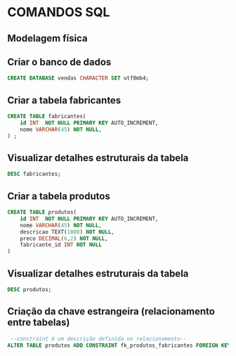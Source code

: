 # COMANDOS SQL

## Modelagem física

## Criar o banco de dados
``` sql
CREATE DATABASE vendas CHARACTER SET utf8mb4;
```

## Criar a tabela fabricantes
``` sql
CREATE TABLE fabricantes(
    id INT  NOT NULL PRIMARY KEY AUTO_INCREMENT,
    nome VARCHAR(45) NOT NULL,
) ;
```

## Visualizar detalhes estruturais da tabela
``` sql
DESC fabricantes;
```
## Criar a tabela produtos
``` sql
CREATE TABLE produtos(
    id INT  NOT NULL PRIMARY KEY AUTO_INCREMENT,
    nome VARCHAR(45) NOT NULL,
    descricao TEXT(1000) NOT NULL,
    preco DECIMAL(6,2) NOT NULL,
    fabricante_id INT NOT NULL
) 
```

## Visualizar detalhes estruturais da tabela
``` sql
DESC produtos;
```

## Criação da chave estrangeira (relacionamento entre tabelas)

``` sql
 --constraint é um descrição definida no relacionamento--
ALTER TABLE produtos ADD CONSTRAINT fk_produtos_fabricantes FOREIGN KEY (fabricante_id) REFERENCES fabricantes(id);

```